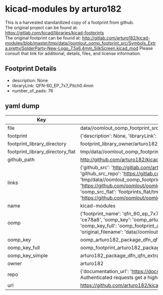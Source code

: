 # kicad-modules by arturo182  
This is a harvested standardized copy of a footprint from github.  
The original project can be found at:  
https://gitlab.com/kicad/libraries/kicad-footprints  
The original footprint can be found at:
http://gitlab.com/arturo182/kicad-modules/blob/master/tmp/data//oomlout_oomp_footprint_src/Symbols_Extra.pretty/SolderParty-New-Logo_7.5x6.4mm_SilkScreen.kicad_mod
Please consult that link for additional, details, files, and license information.  
## Footprint Details
* description: None  
* libraryLink: QFN-60_EP_7x7_Pitch0.4mm  
* number_of_pads: 76  
## yaml dump  
| Key | Value |  
| --- | --- |  
| file | data//oomlout_oomp_footprint_src/kicad-modules/Package_DFN_QFN_Extra.pretty/QFN-60_EP_7x7_Pitch0.4mm.kicad_mod |  
| footprint | {'description': None, 'libraryLink': 'QFN-60_EP_7x7_Pitch0.4mm', 'number_of_pads': 76} |  
| footprint_library_directory | footprint_library_owner/arturo182_kicad-modules |  
| footprint_library_directory_flat | tmp/data//oomlout_oomp_footprint_src/footprints_flat/arturo182_package_dfn_qfn_extra_qfn_60_ep_7x7_pitch0_4mm/working |  
| github_path | http://github.com/arturo182/kicad-modules/blob/master/tmp/data//oomlout_oomp_footprint_src/Package_DFN_QFN_Extra.pretty/QFN-60_EP_7x7_Pitch0.4mm.kicad_mod |  
| links | {'github_src': 'http://gitlab.com/arturo182/kicad-modules/blob/master/tmp/data//oomlout_oomp_footprint_src/Symbols_Extra.pretty/SolderParty-New-Logo_7.5x6.4mm_SilkScreen.kicad_mod', 'github_src_repo': 'https://gitlab.com/kicad/libraries/kicad-footprints', 'oomp_bot': 'tmp/data//oomlout_oomp_footprint_src/footprints/arturo182_package_dfn_qfn_extra_qfn_60_ep_7x7_pitch0_4mm/working', 'oomp_bot_github': 'https://github.com/oomlout/oomlout_oomp_footprint_bot/tree/main/tmp/data//oomlout_oomp_footprint_src/footprints/arturo182_package_dfn_qfn_extra_qfn_60_ep_7x7_pitch0_4mm/working', 'oomp_src_flat': 'footprints_flat/tmp/data//oomlout_oomp_footprint_src/footprints_flat/arturo182_package_dfn_qfn_extra_qfn_60_ep_7x7_pitch0_4mm/working', 'oomp_src_flat_github': 'https://github.com/oomlout/oomlout_oomp_footprint_src/tree/main/tmp/data//oomlout_oomp_footprint_src/footprints_flat/arturo182_package_dfn_qfn_extra_qfn_60_ep_7x7_pitch0_4mm/working'} |  
| name | kicad-modules |  
| oomp | {'footprint_name': 'qfn_60_ep_7x7_pitch0_4mm', 'library_name': 'package_dfn_qfn_extra', 'md5': 'ce78a88c1145e324ea96d89f8aba07a2', 'md5_10': 'ce78a88c11', 'md5_5': 'ce78a', 'md5_6': 'ce78a8', 'oomp_key': 'oomp_arturo182_package_dfn_qfn_extra_qfn_60_ep_7x7_pitch0_4mm', 'oomp_key_extra': 'oomp_footprint_arturo182_package_dfn_qfn_extra_qfn_60_ep_7x7_pitch0_4mm', 'oomp_key_full': 'oomp_footprint_arturo182_package_dfn_qfn_extra_qfn_60_ep_7x7_pitch0_4mm_ce78a8', 'oomp_key_simple': 'arturo182_package_dfn_qfn_extra_qfn_60_ep_7x7_pitch0_4mm', 'original_filename': 'data//oomlout_oomp_footprint_src/kicad-modules/Package_DFN_QFN_Extra.pretty/QFN-60_EP_7x7_Pitch0.4mm.kicad_mod', 'owner_name': 'arturo182'} |  
| oomp_key | oomp_arturo182_package_dfn_qfn_extra_qfn_60_ep_7x7_pitch0_4mm |  
| oomp_key_full | oomp_footprint_arturo182_package_dfn_qfn_extra_qfn_60_ep_7x7_pitch0_4mm |  
| oomp_key_simple | arturo182_package_dfn_qfn_extra_qfn_60_ep_7x7_pitch0_4mm |  
| owner | arturo182 |  
| repo | {'documentation_url': 'https://docs.github.com/rest/overview/resources-in-the-rest-api#rate-limiting', 'message': "API rate limit exceeded for 84.66.142.224. (But here's the good news: Authenticated requests get a higher rate limit. Check out the documentation for more details.)"} |  
| url | https://github.com/arturo182/kicad-modules |  

